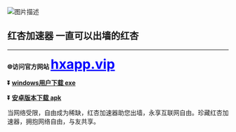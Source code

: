  
 ![图片描述](https://github.com/Hongxinvpn/hongxing/blob/main/photo_2024-03-21_15-42-02.jpg?raw=true)
 ## 红杏加速器     一直可以出墙的红杏 #
  - - - -
 **🌐访问官方网站 <a href="https://hxapp.vip" style="font-size: 30px; color: blue; font-weight: bold;">hxapp.vip</a>**
 
 **:arrow_double_down: [windows用户下载 exe ](https://hxapp.vip/hxapp.zip)** 
 
 **:arrow_double_down: [安卓版本下载 apk ](https://hxapp.vip/hxapp.apk)**
 
 当网络受限，自由成为稀缺，红杏加速器助您出墙，永享互联网自由。珍藏红杏加速器，拥抱网络自由，与友共享。

<!---
Hongxinvpn/Hongxinvpn is a ✨ special ✨ repository because its `README.md` (this file) appears on your GitHub profile.
You can click the Preview link to take a look at your changes.
--->

